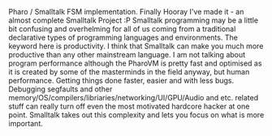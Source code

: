 Pharo / Smalltalk FSM implementation. Finally Hooray I've made it - an almost complete Smalltalk Project :P Smalltalk programming may be a little bit confusing and overhelming for all of us coming from a traditional declarative types of programming languages and environments. The keyword here is productivity. I think that Smalltalk can make you much more productive than any other mainstream language. I am not talking about program performance although the PharoVM is pretty fast and optimised as it is created by some of the masterminds in the field anyway, but human performance. Getting things done faster, easier and with less bugs. Debugging segfaults and other memory/OS/compilers/libriaries/networking/UI/GPU/Audio and etc. related stuff can really turn off even the most motivated hardcore hacker at one point. Smalltalk takes out this complexity and lets you focus on what is more important.
